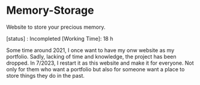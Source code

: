 # Memory-Storage
Website to store your precious memory.

[status] : Incompleted
[Working Time]: 18 h

Some time around 2021, I once want to have my onw website as my portfolio.
Sadly, lacking of time and knowledge, the project has been dropped.
In 7/2023, I restart it as this website and make it for everyone. Not only for them who want a portfolio but also for someone want a place to store things they do in the past. 
